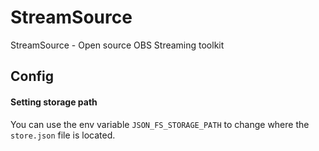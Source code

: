 # StreamSource

StreamSource - Open source OBS Streaming toolkit

## Config

#### Setting storage path

You can use the env variable `JSON_FS_STORAGE_PATH` to change where the `store.json` file is located.
